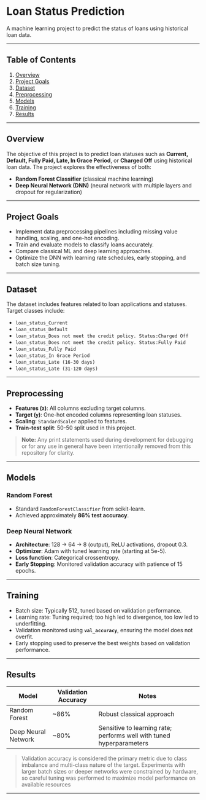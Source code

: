 # Loan Status Prediction

A machine learning project to predict the status of loans using historical loan data. 

---

## Table of Contents
1. [Overview](#overview)  
2. [Project Goals](#project-goals)  
3. [Dataset](#dataset)  
4. [Preprocessing](#preprocessing)  
5. [Models](#models)  
6. [Training](#training)  
7. [Results](#results)  


---

## Overview
The objective of this project is to predict loan statuses such as **Current, Default, Fully Paid, Late, In Grace Period**, or **Charged Off** using historical loan data. The project explores the effectiveness of both:

- **Random Forest Classifier** (classical machine learning)  
- **Deep Neural Network (DNN)** (neural network with multiple layers and dropout for regularization)  

---

## Project Goals
- Implement data preprocessing pipelines including missing value handling, scaling, and one-hot encoding.  
- Train and evaluate models to classify loans accurately.  
- Compare classical ML and deep learning approaches.  
- Optimize the DNN with learning rate schedules, early stopping, and batch size tuning.  

---

## Dataset
The dataset includes features related to loan applications and statuses. Target classes include:  
- `loan_status_Current`  
- `loan_status_Default`  
- `loan_status_Does not meet the credit policy. Status:Charged Off`  
- `loan_status_Does not meet the credit policy. Status:Fully Paid`  
- `loan_status_Fully Paid`  
- `loan_status_In Grace Period`  
- `loan_status_Late (16-30 days)`  
- `loan_status_Late (31-120 days)`  

---

## Preprocessing
- **Features (`X`)**: All columns excluding target columns.  
- **Target (`y`)**: One-hot encoded columns representing loan statuses.  
- **Scaling**: `StandardScaler` applied to features.  
- **Train-test split**: 50-50 split used in this project.  

> **Note:** Any print statements used during development for debugging or for any use in general have been intentionally removed from this repository for clarity.  

---

## Models

### Random Forest
- Standard `RandomForestClassifier` from scikit-learn.  
- Achieved approximately **86% test accuracy**.  

### Deep Neural Network
- **Architecture**: 128 → 64 → 8 (output), ReLU activations, dropout 0.3.  
- **Optimizer**: Adam with tuned learning rate (starting at 5e-5).  
- **Loss function**: Categorical crossentropy.  
- **Early Stopping**: Monitored validation accuracy with patience of 15 epochs.  

---

## Training
- Batch size: Typically 512, tuned based on validation performance.  
- Learning rate: Tuning required; too high led to divergence, too low led to underfitting.  
- Validation monitored using **`val_accuracy`**, ensuring the model does not overfit.  
- Early stopping used to preserve the best weights based on validation performance.  

---

## Results
| Model | Validation Accuracy | Notes |
|-------|------------------|-------|
| Random Forest | ~86% | Robust classical approach |
| Deep Neural Network | ~80% | Sensitive to learning rate; performs well with tuned hyperparameters |

> Validation accuracy is considered the primary metric due to class imbalance and multi-class nature of the target. Experiments with larger batch sizes or deeper networks were constrained by hardware, so careful tuning was performed to maximize model performance on available resources
---



